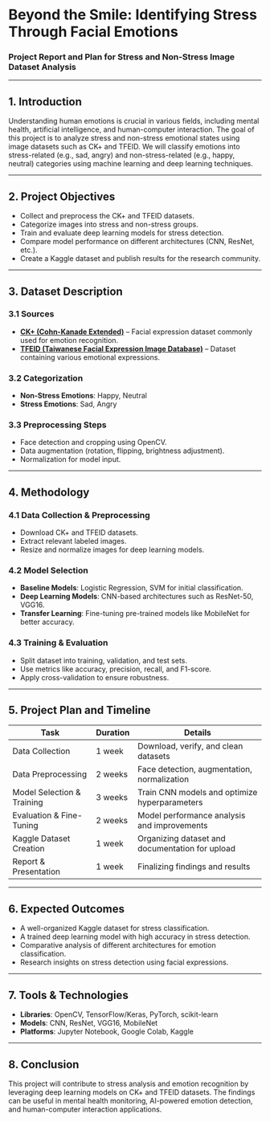 # Beyond the Smile: Identifying Stress Through Facial Emotions
### **Project Report and Plan for Stress and Non-Stress Image Dataset Analysis**  

---

## **1. Introduction**  
Understanding human emotions is crucial in various fields, including mental health, artificial intelligence, and human-computer interaction. The goal of this project is to analyze stress and non-stress emotional states using image datasets such as CK+ and TFEID. We will classify emotions into stress-related (e.g., sad, angry) and non-stress-related (e.g., happy, neutral) categories using machine learning and deep learning techniques.  

---

## **2. Project Objectives**  

- Collect and preprocess the CK+ and TFEID datasets.  
- Categorize images into stress and non-stress groups.  
- Train and evaluate deep learning models for stress detection.  
- Compare model performance on different architectures (CNN, ResNet, etc.).  
- Create a Kaggle dataset and publish results for the research community.  

---

## **3. Dataset Description**  

### **3.1 Sources**  
- **[CK+ (Cohn-Kanade Extended)](w)** – Facial expression dataset commonly used for emotion recognition.  
- **[TFEID (Taiwanese Facial Expression Image Database)](w)** – Dataset containing various emotional expressions.  

### **3.2 Categorization**  
- **Non-Stress Emotions**: Happy, Neutral  
- **Stress Emotions**: Sad, Angry  

### **3.3 Preprocessing Steps**  
- Face detection and cropping using OpenCV.  
- Data augmentation (rotation, flipping, brightness adjustment).  
- Normalization for model input.  

---

## **4. Methodology**  

### **4.1 Data Collection & Preprocessing**  
- Download CK+ and TFEID datasets.  
- Extract relevant labeled images.  
- Resize and normalize images for deep learning models.  

### **4.2 Model Selection**  
- **Baseline Models**: Logistic Regression, SVM for initial classification.  
- **Deep Learning Models**: CNN-based architectures such as ResNet-50, VGG16.  
- **Transfer Learning**: Fine-tuning pre-trained models like MobileNet for better accuracy.  

### **4.3 Training & Evaluation**  
- Split dataset into training, validation, and test sets.  
- Use metrics like accuracy, precision, recall, and F1-score.  
- Apply cross-validation to ensure robustness.  

---

## **5. Project Plan and Timeline**  

| **Task**                | **Duration** | **Details** |
|-------------------------|-------------|-------------|
| Data Collection         | 1 week      | Download, verify, and clean datasets |
| Data Preprocessing      | 2 weeks     | Face detection, augmentation, normalization |
| Model Selection & Training | 3 weeks | Train CNN models and optimize hyperparameters |
| Evaluation & Fine-Tuning | 2 weeks | Model performance analysis and improvements |
| Kaggle Dataset Creation | 1 week | Organizing dataset and documentation for upload |
| Report & Presentation   | 1 week | Finalizing findings and results |

---

## **6. Expected Outcomes**  

- A well-organized Kaggle dataset for stress classification.  
- A trained deep learning model with high accuracy in stress detection.  
- Comparative analysis of different architectures for emotion classification.  
- Research insights on stress detection using facial expressions.  

---

## **7. Tools & Technologies**  

- **Libraries**: OpenCV, TensorFlow/Keras, PyTorch, scikit-learn  
- **Models**: CNN, ResNet, VGG16, MobileNet  
- **Platforms**: Jupyter Notebook, Google Colab, Kaggle  

---

## **8. Conclusion**  

This project will contribute to stress analysis and emotion recognition by leveraging deep learning models on CK+ and TFEID datasets. The findings can be useful in mental health monitoring, AI-powered emotion detection, and human-computer interaction applications.  


